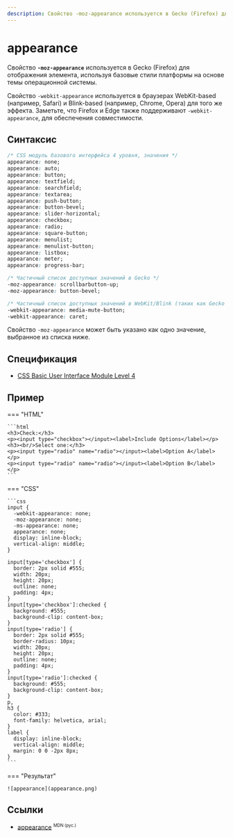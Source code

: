 ```yaml
---
description: Свойство -moz-appearance используется в Gecko (Firefox) для отображения элемента, используя базовые стили платформы на основе темы операционной системы
---
```


# appearance

Свойство **`-moz-appearance`** используется в Gecko (Firefox) для отображения элемента, используя базовые стили платформы на основе темы операционной системы.

Свойство `-webkit-appearance` используется в браузерах WebKit-based (например, Safari) и Blink-based (например, Chrome, Opera) для того же эффекта. Заметьте, что Firefox и Edge также поддерживают `-webkit-appearance`, для обеспечения совместимости.

## Синтаксис

```css
/* CSS модуль базового интерфейса 4 уровня, значения */
appearance: none;
appearance: auto;
appearance: button;
appearance: textfield;
appearance: searchfield;
appearance: textarea;
appearance: push-button;
appearance: button-bevel;
appearance: slider-horizontal;
appearance: checkbox;
appearance: radio;
appearance: square-button;
appearance: menulist;
appearance: menulist-button;
appearance: listbox;
appearance: meter;
appearance: progress-bar;

/* Частичный список доступных значений в Gecko */
-moz-appearance: scrollbarbutton-up;
-moz-appearance: button-bevel;

/* Частичный список доступных значений в WebKit/Blink (таких как Gecko и Edge) */
-webkit-appearance: media-mute-button;
-webkit-appearance: caret;
```

Свойство `-moz-appearance` может быть указано как одно значение, выбранное из списка ниже.

## Спецификация

- [CSS Basic User Interface Module Level 4](https://drafts.csswg.org/css-ui-4/#appearance-switching)

## Пример

=== "HTML"

    ```html
    <h3>Check:</h3>
    <p><input type="checkbox"></input><label>Include Options</label></p>
    <h3><br/>Select one:</h3>
    <p><input type="radio" name="radio"></input><label>Option A</label></p>
    <p><input type="radio" name="radio"></input><label>Option B</label></p>
    ```

=== "CSS"

    ```css
    input {
      -webkit-appearance: none;
      -moz-appearance: none;
      -ms-appearance: none;
      appearance: none;
      display: inline-block;
      vertical-align: middle;
    }

    input[type='checkbox'] {
      border: 2px solid #555;
      width: 20px;
      height: 20px;
      outline: none;
      padding: 4px;
    }
    input[type='checkbox']:checked {
      background: #555;
      background-clip: content-box;
    }
    input[type='radio'] {
      border: 2px solid #555;
      border-radius: 10px;
      width: 20px;
      height: 20px;
      outline: none;
      padding: 4px;
    }
    input[type='radio']:checked {
      background: #555;
      background-clip: content-box;
    }
    p,
    h3 {
      color: #333;
      font-family: helvetica, arial;
    }
    label {
      display: inline-block;
      vertical-align: middle;
      margin: 0 0 -2px 8px;
    }
    ```

=== "Результат"

    ![appearance](appearance.png)

## Ссылки

- [appearance](https://developer.mozilla.org/ru/docs/Web/CSS/appearance) <sup><small>MDN (рус.)</small></sup>
